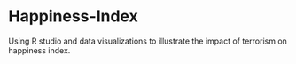 # Happiness-Index
Using R studio and data visualizations to illustrate the impact of terrorism on happiness index.
